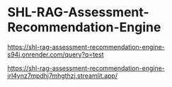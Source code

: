 # SHL-RAG-Assessment-Recommendation-Engine

https://shl-rag-assessment-recommendation-engine-s94j.onrender.com/query?q=test

https://shl-rag-assessment-recommendation-engine-jrl4ynz7mpdhj7mhgthzj.streamlit.app/
